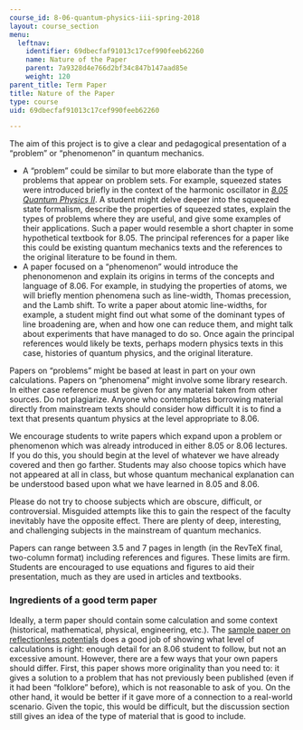 ```yaml
---
course_id: 8-06-quantum-physics-iii-spring-2018
layout: course_section
menu:
  leftnav:
    identifier: 69dbecfaf91013c17cef990feeb62260
    name: Nature of the Paper
    parent: 7a9328d4e766d2bf34c847b147aad85e
    weight: 120
parent_title: Term Paper
title: Nature of the Paper
type: course
uid: 69dbecfaf91013c17cef990feeb62260

---
```


The aim of this project is to give a clear and pedagogical presentation of a “problem” or “phenomenon” in quantum mechanics.

*   A “problem” could be similar to but more elaborate than the type of problems that appear on problem sets. For example, squeezed states were introduced briefly in the context of the harmonic oscillator in _[8.05 Quantum Physics II](/courses/8-05-quantum-physics-ii-fall-2013/)_. A student might delve deeper into the squeezed state formalism, describe the properties of squeezed states, explain the types of problems where they are useful, and give some examples of their applications. Such a paper would resemble a short chapter in some hypothetical textbook for 8.05. The principal references for a paper like this could be existing quantum mechanics texts and the references to the original literature to be found in them.
*   A paper focused on a “phenomenon” would introduce the phenonomenon and explain its origins in terms of the concepts and language of 8.06. For example, in studying the properties of atoms, we will briefly mention phenomena such as line-width, Thomas precession, and the Lamb shift. To write a paper about atomic line-widths, for example, a student might find out what some of the dominant types of line broadening are, when and how one can reduce them, and might talk about experiments that have managed to do so. Once again the principal references would likely be texts, perhaps modern physics texts in this case, histories of quantum physics, and the original literature.

Papers on “problems” might be based at least in part on your own calculations. Papers on “phenomena” might involve some library research. In either case reference must be given for any material taken from other sources. Do not plagiarize. Anyone who contemplates borrowing material directly from mainstream texts should consider how difficult it is to find a text that presents quantum physics at the level appropriate to 8.06.

We encourage students to write papers which expand upon a problem or phenomenon which was already introduced in either 8.05 or 8.06 lectures. If you do this, you should begin at the level of whatever we have already covered and then go farther. Students may also choose topics which have not appeared at all in class, but whose quantum mechanical explanation can be understood based upon what we have learned in 8.05 and 8.06.

Please do not try to choose subjects which are obscure, difficult, or controversial. Misguided attempts like this to gain the respect of the faculty inevitably have the opposite effect. There are plenty of deep, interesting, and challenging subjects in the mainstream of quantum mechanics.

Papers can range between 3.5 and 7 pages in length (in the RevTeX final, two-column format) including references and figures. These limits are firm. Students are encouraged to use equations and figures to aid their presentation, much as they are used in articles and textbooks.

### Ingredients of a good term paper

Ideally, a term paper should contain some calculation and some context (historical, mathematical, physical, engineering, etc.). The [sample paper on reflectionless potentials](https://www.researchgate.net/publication/268178011_An_Algebraic_Approach_to_Reflectionless_Potentials_in_One_Dimension) does a good job of showing what level of calculations is right: enough detail for an 8.06 student to follow, but not an excessive amount. However, there are a few ways that your own papers should differ. First, this paper shows more originality than you need to: it gives a solution to a problem that has not previously been published (even if it had been “folklore” before), which is not reasonable to ask of you. On the other hand, it would be better if it gave more of a connection to a real-world scenario. Given the topic, this would be difficult, but the discussion section still gives an idea of the type of material that is good to include.
